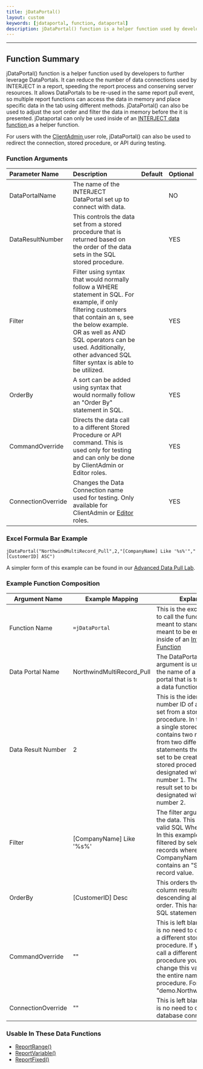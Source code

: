 ```yaml
---
title: jDataPortal()
layout: custom
keywords: [jdataportal, function, dataportal]
description: jDataPortal() function is a helper function used by developers to further leverage DataPortals. It can reduce the number of data connections used by INTERJECT in a report, speeding the report process and conserving server resources. 
---
```


---

## Function Summary

jDataPortal() function is a helper function used by developers to further leverage DataPortals. It can reduce the number of data connections used by INTERJECT in a report, speeding the report process and conserving server resources. It allows DataPortals to be re-used in the same report pull event, so multiple report functions can access the data in memory and place specific data in the tab using different methods. jDataPortal() can also be used to adjust the sort order and filter the data in memory before the it is presented. jDataportal can only be used inside of an [ INTERJECT data function ](Data-Functions-Landing.html) as a helper function.

For users with the [ ClientAdmin ](/wPortal/INTERJECT-Roles.html) user role, jDataPortal() can also be used to redirect the connection, stored procedure, or API during testing.

### Function Arguments

| Parameter Name     | Description | Default | Optional |
|:---|:---|:---|:---|
| DataPortalName     | The name of the INTERJECT DataPortal set up to connect with data.                                                                                                                                                                                                                                              |         | NO       |
| DataResultNumber   | This controls the data set from a stored procedure that is returned based on the order of the data sets in the SQL stored procedure.                                                                                                                                                                           |         | YES      |
| Filter             | Filter using syntax that would normally follow a WHERE statement in SQL. For example, if only filtering customers that contain an s, see the below example. OR as well as AND SQL operators can be used. Additionally, other advanced SQL filter syntax is able to be utilized. |         | YES      |
| OrderBy            | A sort can be added using syntax that would normally follow an "Order By" statement in SQL.                                                                                                                                                                                                                    |         | YES      |
| CommandOverride    | Directs the data call to a different Stored Procedure or API command. This is used only for testing and can only be done by ClientAdmin or Editor roles.                                                                                                                                                       |         | YES      |
| ConnectionOverride | Changes the Data Connection name used for testing. Only available for ClientAdmin or [Editor](/wPortal/INTERJECT-Roles.html) roles.|| YES      |

### Excel Formula Bar Example

```Excel
jDataPortal("NorthwindMultiRecord_Pull",2,"[CompanyName] Like '%s%'","[CustomerID] ASC")
```
A simpler form of this example can be found in our [Advanced Data Pull Lab](/wGetStarted/Advanced-Data-Pull.html).

### Example Function Composition

| Argument Name      | Example Mapping           | Explanation |
|--------------------|---------------------------|----------|
| Function Name      | `=jDataPortal`              | This is the excel name used to call the function. It is not meant to standalone and is meant to be embedded inside of an [ Interject Data Function ](Data-Function-Landing.html)                                                                                                                                                                                           |
| Data Portal Name   | NorthwindMultiRecord_Pull | The DataPortalName argument is used to define the name of a created data portal that is to be called by a data function.                                                                                                                                                                                                                                                   |
| Data Result Number | 2                         | This is the identifying number ID of a record result set from a stored procedure. In the event that a single stored procedure contains two record sets from two different select statements the first record set to be created by the stored procedure is designated with the result number 1. The second result set to be created is designated with the result number 2. |
| Filter             | [CompanyName] Like '%s%'  | The filter argument refines the data. This has to be a valid SQL Where statement. In this example the data is filtered by selecting only records where the CompanyName column contains an "S" in any record value.                                                                                                                                                          |
| OrderBy            | [CustomerID] Desc         | This orders the CustomerID column results in descending alphabetical order. This has to be a valid SQL statement.                                                                                                                                                                                                                                                          |
| CommandOverride    | ""                        | This is left blank since there is no need to create a call to a different stored procedure. If you need to call a different stored procedure you would change this value from "" to the entire name of a stored procedure. For example "demo.NorthwindCustomer"                                                                                                            |
| ConnectionOverride | ""                        | This is left blank since there is no need to call a different database connection.                                                                                                                                                                                                                                                                                         |

### Usable In These Data Functions

* [ReportRange()](ReportRange.html)
* [ReportVariable()](ReportVariable.html)
* [ReportFixed()](ReportFixed.html)
